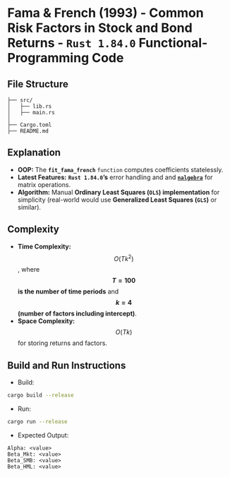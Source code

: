 # Fama & French (1993) - Common Risk Factors in Stock and Bond Returns - __`Rust 1.84.0` Functional-Programming Code__

## File Structure
```
├── src/
│   ├── lib.rs
│   ├── main.rs
│
├── Cargo.toml
├── README.md
```

## Explanation
- __OOP:__ The __`fit_fama_french`__ `function` computes coefficients statelessly.
- __Latest Features:__ __`Rust 1.84.0`’s__ error handling and and [__`nalgebra`__](https://github.com/dimforge/nalgebra) for matrix operations.
- __Algorithm:__ Manual __Ordinary Least Squares (`OLS`) implementation__ for simplicity (real-world would use __Generalized Least Squares (`GLS`)__ or similar).

## Complexity
- __Time Complexity:__ $$O(Tk^{2})$$, where __$$T=100$$ is the number of time periods__ and __$$k=4$$ (number of factors including intercept)__.
- __Space Complexity:__ $$O(Tk)$$ for storing returns and factors.

## Build and Run Instructions
- Build:
```bash
cargo build --release
```
- Run:
```bash
cargo run --release
```
- Expected Output:
```
Alpha: <value>
Beta_Mkt: <value>
Beta_SMB: <value>
Beta_HML: <value>
```
